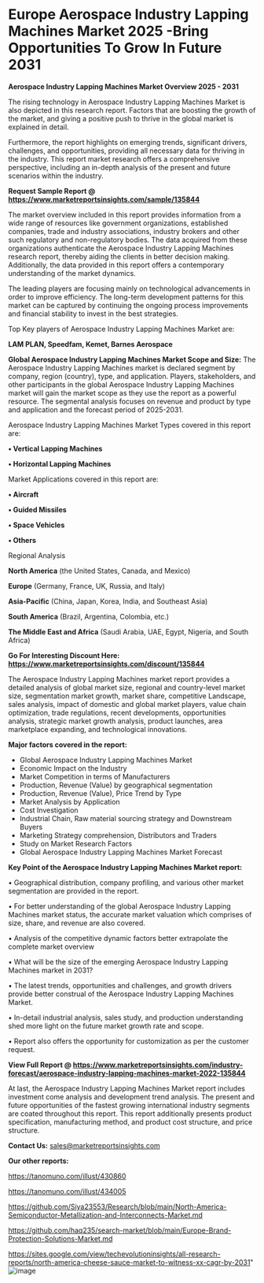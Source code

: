 # Europe Aerospace Industry Lapping Machines Market 2025 -Bring Opportunities To Grow In Future 2031

<Strong> Aerospace Industry Lapping Machines Market Overview 2025 - 2031</strong>

The rising technology in Aerospace Industry Lapping Machines Market is also depicted in this research report. Factors that are boosting the growth of the market, and giving a positive push to thrive in the global market is explained in detail.

Furthermore, the report highlights on emerging trends, significant drivers, challenges, and opportunities, providing all necessary data for thriving in the industry. This report market research offers a comprehensive perspective, including an in-depth analysis of the present and future scenarios within the industry.

<strong>Request Sample Report @ <a href=https://www.marketreportsinsights.com/sample/135844>https://www.marketreportsinsights.com/sample/135844</a></strong>

The market overview included in this report provides information from a wide range of resources like government organizations, established companies, trade and industry associations, industry brokers and other such regulatory and non-regulatory bodies. The data acquired from these organizations authenticate the Aerospace Industry Lapping Machines research report, thereby aiding the clients in better decision making. Additionally, the data provided in this report offers a contemporary understanding of the market dynamics.

The leading players are focusing mainly on technological advancements in order to improve efficiency. The long-term development patterns for this market can be captured by continuing the ongoing process improvements and financial stability to invest in the best strategies.

Top Key players of Aerospace Industry Lapping Machines Market are:

<strong>LAM PLAN, Speedfam, Kemet, Barnes Aerospace</strong>

<strong><b>Global Aerospace Industry Lapping Machines Market Scope and Size:</b></strong>
The Aerospace Industry Lapping Machines market is declared segment by company, region (country), type, and application. Players, stakeholders, and other participants in the global Aerospace Industry Lapping Machines market will gain the market scope as they use the report as a powerful resource. The segmental analysis focuses on revenue and product by type and application and the forecast period of 2025-2031.

Aerospace Industry Lapping Machines Market Types covered in this report are:

<strong>• Vertical Lapping Machines

• Horizontal Lapping Machines</strong>

Market Applications covered in this report are:

<strong>• Aircraft

• Guided Missiles

• Space Vehicles

• Others</strong> 

Regional Analysis

<strong>North America</strong> (the United States, Canada, and Mexico)

<strong>Europe</strong> (Germany, France, UK, Russia, and Italy)

<strong>Asia-Pacific</strong> (China, Japan, Korea, India, and Southeast Asia)

<strong>South America</strong> (Brazil, Argentina, Colombia, etc.)

<strong>The Middle East and Africa</strong> (Saudi Arabia, UAE, Egypt, Nigeria, and South Africa)

<strong>Go For Interesting Discount Here: <a href=https://www.marketreportsinsights.com/discount/135844>https://www.marketreportsinsights.com/discount/135844</a></strong>

The Aerospace Industry Lapping Machines market report provides a detailed analysis of global market size, regional and country-level market size, segmentation market growth, market share, competitive Landscape, sales analysis, impact of domestic and global market players, value chain optimization, trade regulations, recent developments, opportunities analysis, strategic market growth analysis, product launches, area marketplace expanding, and technological innovations.

<strong><b>Major factors covered in the report:</b></strong>
<ul>
  <li>Global Aerospace Industry Lapping Machines Market </li>
  <li>Economic Impact on the Industry</li>
  <li>Market Competition in terms of Manufacturers</li>
  <li>Production, Revenue (Value) by geographical segmentation</li>
  <li>Production, Revenue (Value), Price Trend by Type</li>
  <li>Market Analysis by Application</li>
  <li>Cost Investigation</li>
  <li>Industrial Chain, Raw material sourcing strategy and Downstream Buyers</li>
  <li>Marketing Strategy comprehension, Distributors and Traders</li>
  <li>Study on Market Research Factors</li>
  <li>Global Aerospace Industry Lapping Machines Market Forecast</li>
</ul>

<strong><b>Key Point of the Aerospace Industry Lapping Machines Market report:</b></strong>

• Geographical distribution, company profiling, and various other market segmentation are provided in the report.

• For better understanding of the global Aerospace Industry Lapping Machines market status, the accurate market valuation which comprises of size, share, and revenue are also covered.

• Analysis of the competitive dynamic factors better extrapolate the complete market overview

• What will be the size of the emerging Aerospace Industry Lapping Machines market in 2031?

• The latest trends, opportunities and challenges, and growth drivers provide better construal of the Aerospace Industry Lapping Machines Market.

• In-detail industrial analysis, sales study, and production understanding shed more light on the future market growth rate and scope.

• Report also offers the opportunity for customization as per the customer request.

<strong><b>View Full Report @ <a href=https://www.marketreportsinsights.com/industry-forecast/aerospace-industry-lapping-machines-market-2022-135844>https://www.marketreportsinsights.com/industry-forecast/aerospace-industry-lapping-machines-market-2022-135844</a></b></strong>


At last, the Aerospace Industry Lapping Machines Market report includes investment come analysis and development trend analysis. The present and future opportunities of the fastest growing international industry segments are coated throughout this report. This report additionally presents product specification, manufacturing method, and product cost structure, and price structure.

<strong>Contact Us:</strong>
sales@marketreportsinsights.com

<strong>Our other reports:</strong>

<a href=https://tanomuno.com/illust/430860>https://tanomuno.com/illust/430860</a>

<a href=https://tanomuno.com/illust/434005>https://tanomuno.com/illust/434005</a>

<a href=https://github.com/Siya23553/Research/blob/main/North-America-Semiconductor-Metallization-and-Interconnects-Market.md>https://github.com/Siya23553/Research/blob/main/North-America-Semiconductor-Metallization-and-Interconnects-Market.md</a>

<a href=https://github.com/haq235/search-market/blob/main/Europe-Brand-Protection-Solutions-Market.md>https://github.com/haq235/search-market/blob/main/Europe-Brand-Protection-Solutions-Market.md</a>

<a href=https://sites.google.com/view/techevolutioninsights/all-research-reports/north-america-cheese-sauce-market-to-witness-xx-cagr-by-2031>https://sites.google.com/view/techevolutioninsights/all-research-reports/north-america-cheese-sauce-market-to-witness-xx-cagr-by-2031</a>"
![image](https://github.com/user-attachments/assets/0c4f2f59-7f3f-49b5-809d-f079e1e096e4)
